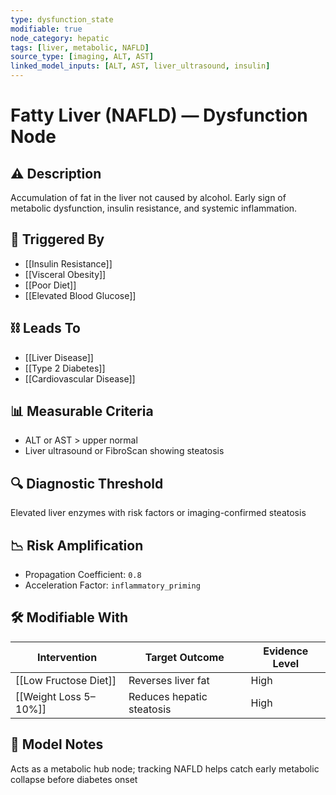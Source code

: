 ```yaml
---
type: dysfunction_state
modifiable: true
node_category: hepatic
tags: [liver, metabolic, NAFLD]
source_type: [imaging, ALT, AST]
linked_model_inputs: [ALT, AST, liver_ultrasound, insulin]
---
```


# Fatty Liver (NAFLD) — Dysfunction Node

## ⚠️ Description
Accumulation of fat in the liver not caused by alcohol. Early sign of metabolic dysfunction, insulin resistance, and systemic inflammation.

## 🔁 Triggered By
- [[Insulin Resistance]]
- [[Visceral Obesity]]
- [[Poor Diet]]
- [[Elevated Blood Glucose]]

## ⛓ Leads To
- [[Liver Disease]]
- [[Type 2 Diabetes]]
- [[Cardiovascular Disease]]

## 📊 Measurable Criteria
- ALT or AST > upper normal
- Liver ultrasound or FibroScan showing steatosis

## 🔍 Diagnostic Threshold
Elevated liver enzymes with risk factors or imaging-confirmed steatosis

## 📉 Risk Amplification
- Propagation Coefficient: `0.8`
- Acceleration Factor: `inflammatory_priming`

## 🛠 Modifiable With
| Intervention             | Target Outcome     | Evidence Level |
|--------------------------|--------------------|----------------|
| [[Low Fructose Diet]]    | Reverses liver fat | High           |
| [[Weight Loss 5–10%]]    | Reduces hepatic steatosis | High     |

## 🧠 Model Notes
Acts as a metabolic hub node; tracking NAFLD helps catch early metabolic collapse before diabetes onset
